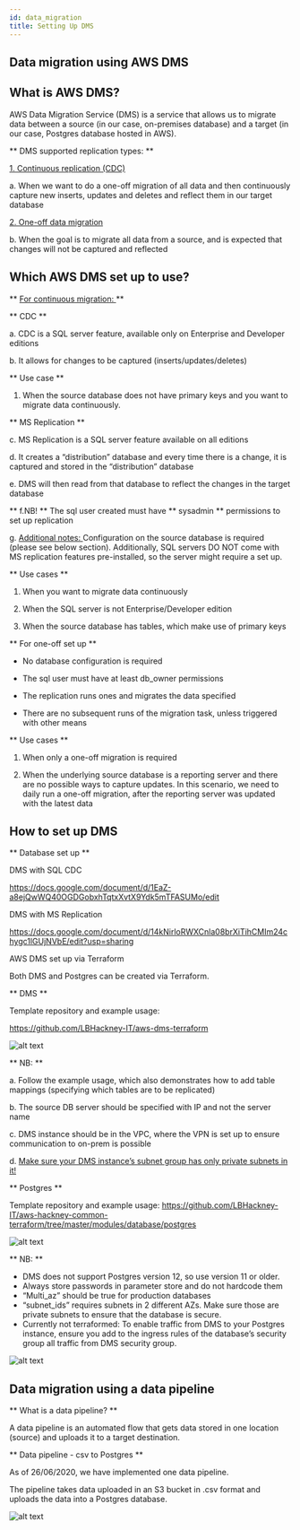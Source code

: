 ```yaml
---
id: data_migration
title: Setting Up DMS
---
```


## Data migration using AWS DMS

## What is AWS DMS? ##

AWS Data Migration Service (DMS) is a service that allows us to migrate data between a source (in our case, on-premises database) and a target (in our case, Postgres database hosted in AWS).

** DMS supported replication types: **

<u> 1. Continuous replication (CDC) </u>

  a. When we want to do a one-off migration of all data and then continuously capture new inserts, updates and deletes and reflect them in our target database

<u> 2. One-off data migration </u>

  b. When the goal is to migrate all data from a source, and is expected that changes will not be captured and reflected


## Which AWS DMS set up to use?

**  <u> For continuous migration: </u> **

**  CDC **

  a. CDC is a SQL server feature, available only on Enterprise and Developer editions

  b. It allows for changes to be captured (inserts/updates/deletes)

**  Use case **

  1. When the source database does not have primary keys and you want to migrate data continuously.

**   MS Replication **

  c. MS Replication is a SQL server feature available on all editions

  d. It creates a “distribution” database and every time there is a change, it is captured and stored in the “distribution” database

  e. DMS will then read from that database to reflect the changes in the target database

**  f.NB! ** The sql user created must have ** sysadmin ** permissions to set up replication

  g. <u> Additional notes: </u> Configuration on the source database is required (please see below section). Additionally, SQL servers DO NOT come with MS replication
   features pre-installed, so the server might require a set up.


**  Use cases **

  1. When you want to migrate data continuously

  2. When the SQL server is not Enterprise/Developer edition

  3. When the source database has tables, which make use of primary keys

**  For one-off set up **

  -  No database configuration is required

  - The sql user must have at least db_owner permissions

  - The replication runs ones and migrates the data specified

  - There are no subsequent runs of the migration task, unless triggered with other means

**  Use cases **

  1. When only a one-off migration is required

  2. When the underlying source database is a reporting server and there are no possible ways to capture updates. In this scenario, we need to daily run a one-off migration, after the reporting server was updated with the latest data


## How to set up DMS

** Database set up  **

 DMS with SQL CDC

https://docs.google.com/document/d/1EaZ-a8ejQwWQ40OGDGobxhTqtxXvtX9Ydk5mTFASUMo/edit

DMS with MS Replication

https://docs.google.com/document/d/14kNirloRWXCnla08brXiTihCMIm24chygc1lGUjNVbE/edit?usp=sharing

AWS DMS set up via Terraform

Both DMS and Postgres can be created via Terraform.

** DMS **

Template repository and example usage:

https://github.com/LBHackney-IT/aws-dms-terraform


![alt text](./doc-images/data_migration.png)


**  NB: **

  a. Follow the example usage, which also demonstrates how to add table mappings (specifying which tables are to be replicated)

  b. The source DB server should be specified with IP and not the server name

  c. DMS instance should be in the VPC, where the VPN is set up to ensure communication to on-prem is possible

  d. <u>  Make sure your DMS instance’s subnet group has only private subnets in it! </u>


**  Postgres **


  Template repository and example usage:
            https://github.com/LBHackney-IT/aws-hackney-common-terraform/tree/master/modules/database/postgres

![alt text](./doc-images/data2.png)

** NB: **
 - DMS does not support Postgres version 12, so use version 11 or older.
 - Always store passwords in parameter store and do not hardcode them
 - “Multi_az” should be true for production databases
 - “subnet_ids” requires subnets in 2 different AZs. Make sure those are private subnets to ensure that the database is secure.
- Currently not terraformed: To enable traffic from DMS to your Postgres instance, ensure you add to the ingress rules of the database’s security group all traffic   from DMS security group.

![alt text](./doc-images/data3.png)


##  Data migration using a data pipeline

  **    What is a data pipeline? **

  A data pipeline is an automated flow that gets data stored in one location (source) and uploads it to a target destination.

  **      Data pipeline - csv to Postgres **

  As of 26/06/2020, we have implemented one data pipeline.

  The pipeline takes data uploaded in an S3 bucket in .csv format and uploads the data into a Postgres database.

  ![alt text](./doc-images/data4.png)
